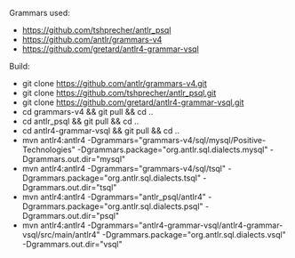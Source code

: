 Grammars used:

- https://github.com/tshprecher/antlr_psql
- https://github.com/antlr/grammars-v4
- https://github.com/gretard/antlr4-grammar-vsql

Build:

- git clone https://github.com/antlr/grammars-v4.git
- git clone https://github.com/tshprecher/antlr_psql.git
- git clone https://github.com/gretard/antlr4-grammar-vsql.git
- cd grammars-v4 && git pull && cd .. 
- cd antlr_psql  && git pull && cd .. 
- cd antlr4-grammar-vsql  && git pull && cd .. 
- mvn antlr4:antlr4 -Dgrammars="grammars-v4/sql/mysql/Positive-Technologies" -Dgrammars.package="org.antlr.sql.dialects.mysql" -Dgrammars.out.dir="mysql"
- mvn antlr4:antlr4 -Dgrammars="grammars-v4/sql/tsql" -Dgrammars.package="org.antlr.sql.dialects.tsql" -Dgrammars.out.dir="tsql"
- mvn antlr4:antlr4 -Dgrammars="antlr_psql/antlr4" -Dgrammars.package="org.antlr.sql.dialects.psql" -Dgrammars.out.dir="psql"
- mvn antlr4:antlr4 -Dgrammars="antlr4-grammar-vsql/antlr4-grammar-vsql/src/main/antlr4" -Dgrammars.package="org.antlr.sql.dialects.vsql" -Dgrammars.out.dir="vsql"